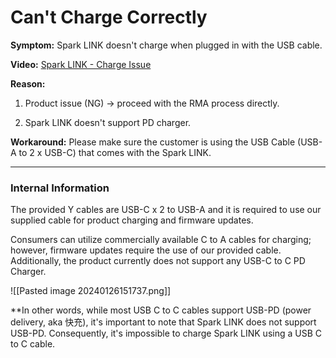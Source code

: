 # Can't Charge Correctly

**Symptom:** 
Spark LINK doesn't charge when plugged in with the USB cable.


**Video:** 
[Spark LINK - Charge Issue](https://drive.google.com/file/d/10U6nt8QJT0mxQ8VWDJKpVcZmEKPXnnVv/view?usp=sharing)


**Reason:** 
1. Product issue (NG) -> proceed with the RMA process directly.
   
2. Spark LINK doesn't support PD charger.


**Workaround:**
Please make sure the customer is using the USB Cable (USB-A to 2 x USB-C) that comes with the Spark LINK.

---

### **Internal Information** 

The provided Y cables are USB-C x 2 to USB-A and it is required to use our supplied cable for product charging and firmware updates. 

Consumers can utilize commercially available C to A cables for charging; however, firmware updates require the use of our provided cable. Additionally, the product currently does not support any USB-C to C PD Charger.

![[Pasted image 20240126151737.png]]

**In other words, while most USB C to C cables support USB-PD (power delivery, aka 快充), it's important to note that Spark LINK does not support USB-PD. 
Consequently, it's impossible to charge Spark LINK using a USB C to C cable.